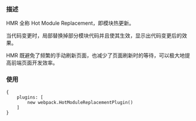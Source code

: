 ### 描述

HMR 全称 Hot Module Replacement，即模块热更新。

当代码变更时，局部替换掉部分模块代码并且使其生效，显示出代码变更后的效果。

HMR 既避免了频繁的手动刷新页面，也减少了页面刷新时的等待，可以极大地提高前端页面开发效率。

### 使用

```
{
    plugins: [
        new webpack.HotModuleReplacementPlugin()
    ]
}
```

